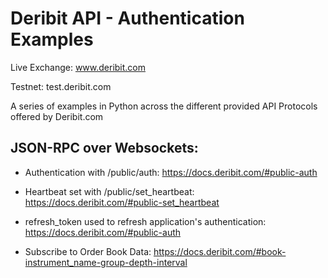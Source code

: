 # Deribit API - Authentication Examples
Live Exchange: www.deribit.com

Testnet: test.deribit.com

A series of examples in Python across the different provided API Protocols offered by Deribit.com

JSON-RPC over Websockets:
---

- Authentication with /public/auth: https://docs.deribit.com/#public-auth
- Heartbeat set with /public/set_heartbeat: https://docs.deribit.com/#public-set_heartbeat
- refresh_token used to refresh application's authentication: https://docs.deribit.com/#public-auth

- Subscribe to Order Book Data: https://docs.deribit.com/#book-instrument_name-group-depth-interval
